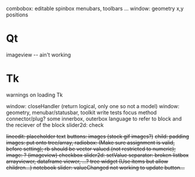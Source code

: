 combobox: editable
spinbox
menubars, toolbars ...
window: geometry x,y positions


# Qt

imageview -- ain't working


# Tk

warnings on loading Tk

window: closeHandler (return logical, only one so not a model)
window: geometry, menubar/statusbar, toolkit
write tests
focus method
connector/plug? some innerbox, outerbox language to refer to block and the reciever of the block
slider2d:  check

<del>lineedit: placeholder text</del>
<del>buttons: images (stock gif images?)</del>
<del>child: padding</del>
<del>images: put onto tree/array, </del>
<del>radiobox: (Make sure assignment is valid, before setting); rb should be vector valued.(not restricted to numeric);<del>
<del>image: ? (imageview)</del>
<del>checkbox</del>
<del>slider2d: setValue</del>
<del>separator: broken</del>
<del>listbox</del>
<del>arrayviewer, dataframe viewer, ...?<del>
<del>tree widget (Use items but allow children...)<del>
<del>notebook</del>
<del>slider: valueChanged not working to update button...</del>

